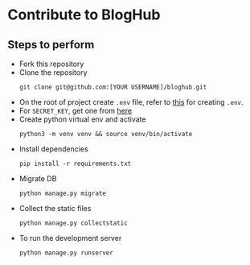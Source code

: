 # Contribute to BlogHub

## Steps to perform

+ Fork this repository
+ Clone the repository
  ```
  git clone git@github.com:[YOUR USERNAME]/bloghub.git
  ```
+ On the root of project create `.env` file, refer to [this](../.env.example) for creating `.env`.
+ For `SECRET_KEY`, get one from [here](https://djecrety.ir/)
+ Create python virtual env and activate
  ```
  python3 -m venv venv && source venv/bin/activate
  ```
+ Install dependencies
  ```
  pip install -r requirements.txt
  ```
+ Migrate DB
  ```
  python manage.py migrate
  ```
+ Collect the static files
  ```
  python manage.py collectstatic
  ```
+ To run the development server
  ```
  python manage.py runserver
  ```
